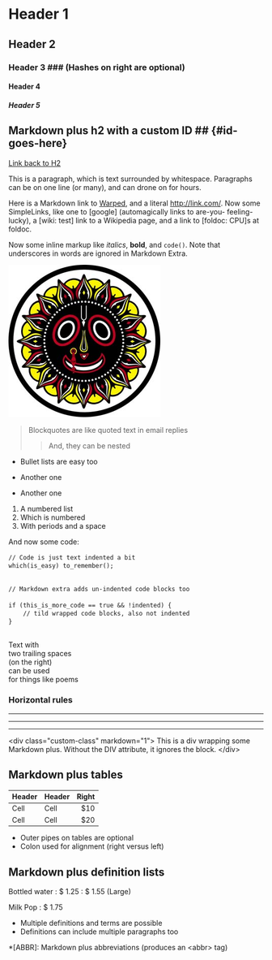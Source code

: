 # Header 1 #
## Header 2 ##
### Header 3 ###             (Hashes on right are optional)
#### Header 4 ####
##### Header 5 #####
 
## Markdown plus h2 with a custom ID ##         {#id-goes-here}
[Link back to H2](#id-goes-here)
 
This is a paragraph, which is text surrounded by whitespace. Paragraphs can be on one 
line (or many), and can drone on for hours.  
 
Here is a Markdown link to [Warped](http://warpedvisions.org), and a literal <http://link.com/>. 
Now some SimpleLinks, like one to &#91;google&#93; (automagically links to are-you-
feeling-lucky), a &#91;wiki: test&#93; link to a Wikipedia page, and a link to 
&#91;foldoc: CPU&#93;s at foldoc.  
 
Now some inline markup like _italics_,  **bold**, and `code()`. Note that underscores in 
words are ignored in Markdown Extra.
 
![picture alt](jagannath.jpg "Title is optional")     
 
> Blockquotes are like quoted text in email replies
>> And, they can be nested
 
* Bullet lists are easy too
- Another one
+ Another one
 
1. A numbered list
2. Which is numbered
3. With periods and a space
 
And now some code:
 
    // Code is just text indented a bit
    which(is_easy) to_remember();
 
~~~
 
// Markdown extra adds un-indented code blocks too
 
if (this_is_more_code == true && !indented) {
    // tild wrapped code blocks, also not indented
}
 
~~~
 
Text with  
two trailing spaces  
(on the right)  
can be used  
for things like poems  
 
### Horizontal rules
 
* * * *
****
--------------------------
 
 
&lt;div class="custom-class" markdown="1"&gt;
This is a div wrapping some Markdown plus.  Without the DIV attribute, it ignores the 
block. 
&lt;/div&gt;
 
## Markdown plus tables ##
 
| Header | Header | Right  |
| ------ | ------ | -----: |
|  Cell  |  Cell  |   $10  |
|  Cell  |  Cell  |   $20  |
 
* Outer pipes on tables are optional
* Colon used for alignment (right versus left)
 
## Markdown plus definition lists ##
 
Bottled water
: $ 1.25
: $ 1.55 (Large)
 
Milk
Pop
: $ 1.75
 
* Multiple definitions and terms are possible
* Definitions can include multiple paragraphs too
 
*[ABBR]: Markdown plus abbreviations (produces an &lt;abbr&gt; tag)
